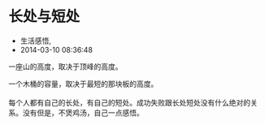 # 长处与短处
- 生活感悟,
- 2014-03-10 08:36:48


一座山的高度，取决于顶峰的高度。<div>一个木桶的容量，取决于最短的那块板的高度。</div><div><br /></div><div>每个人都有自己的长处，有自己的短处。成功失败跟长处短处没有什么绝对的关系。没有但是，不煲鸡汤，自己一点感悟。</div>
